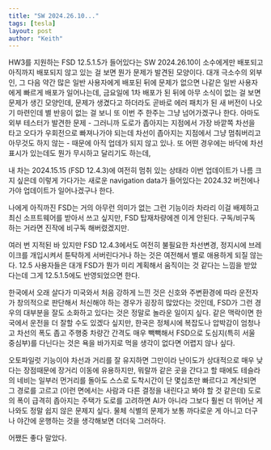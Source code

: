```yaml
---
title: "SW 2024.26.10..."
tags: [tesla]
layout: post
author: "Keith"
---
```


HW3를 지원하는 FSD 12.5.1.5가 들어있다는 SW 2024.26.10이 소수에게만 배포되고 아직까지 배포되지 않고 있는 걸 보면 뭔가 문제가 발견된 모양이다. 대개 극소수의 외부인, 그 다음 약간 많은 일반 사용자에게 배포된 뒤에 문제가 없으면 나같은 일반 사용자에게 빠르게 배포가 일어나는데, 금요일에 1차 배포가 된 뒤에 아무 소식이 없는 걸 보면 문제가 생긴 모양인데, 문제가 생겼다고 하더라도 곧바로 에러 패치가 된 새 버전이 나오기 마련인데 별 반응이 없는 걸 보니 또 이번 주 한주는 그냥 넘어가겠구나 한다. 아마도 외부 테스터가 발견한 문제 - 그러니까 도로가 좁아지는 지점에서 가장 바깥쪽 차선을 타고 오다가 우회전으로 빠져나가야 되는데 차선이 좁아지는 지점에서 그냥 멈춰버리고 아무것도 하지 않는 - 때문에 아직 업데가 되지 않고 있나. 또 어떤 경우에는 바닥에 차선 표시가 있는데도 뭔가 무시하고 달리기도 하는데, 

내 차는 2024.15.15 (FSD 12.4.3)에 여전히 멈취 있는 상태라 이번 업데이트가 나름 크지 싶은데 이렇게 가다가는 새로운 navigation data가 들어있다는 2024.32 버전에나 가야 업데이트가 일어나겠구나 한다.

나에게 아직까진 FSD는 거의 아무런 의미가 없는 그런 기능이라 차라리 이걸 배제하고 최신 소프트웨어를 받아서 쓰고 싶지만, FSD 탑재차량에겐 이게 안된다. 구독/비구독 하는 거라면 진작에 비구독 해버렸겠지만.

여러 번 지적된 바 있지만 FSD 12.4.3에서도 여전히 불필요한 차선변경, 정지시에 브레이크를 개입시켜서 툰탁하게 서버린다거나 하는 것은 여전해서 별로 애용하게 되질 않는다. 12.5 사용자들은 대개 FSD가 뭔가 미리 계획해서 움직이는 것 같다는 느낌을 받았다는데 그게 12.5.1.5에도 반영되었으면 한다. 

한국에서 오래 살다가 미국와서 처음 강하게 느낀 것은 신호와 주변환경에 따라 운전자가 창의적으로 판단해서 처신해야 하는 경우가 굉장히 많았다는 것인데, FSD가 그런 경우의 대부분을 잘도 소화하고 있다는 것은 정말로 놀라운 일이지 싶다. 같은 맥락이면 한국에서 운전을 더 잘할 수도 있겠다 싶지만, 한국은 정체시에 복잡도나 압박감이 엄청나고 차선의 폭도 좁고 주행중 차량간 간격도 매우 빽빽해서 FSD으로 도심지(특히 서울 중심부)를 다닌다는 것은 욕을 바가지로 먹을 생각이 없다면 어렵지 않나 싶다. 

오토파일럿 기능이야 차선과 거리를 잘 유지하면 그만이라 난이도가 상대적으로 매우 낮다는 장점때문에 장거리 이동에 유용하지만, 뭐랄까 같은 곳을 간다고 할 때에도 테슬라의 네비는 일부러 먼거리를 돌아도 스스로 도착시간이 단 몇십초만 빠르다고 계산되면 그 경로를 고르고 (이런 면에서는 사람과 다른 결정을 내린다고 봐야 할 것 같은데) 도로의 폭이 급격히 좁아지는 주택가 도로를 고려하면 AI가 아니라 그보다 훨씬 더 뛰어난 게 나와도 정말 쉽지 않은 문제지 싶다. 물체 식별의 문제가 보통 까다로운 게 아니고 더구나 야간에 운행하는 것을 생각해보면 더더욱 그러하다. 

어쨌든 좋다 말았다. 